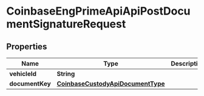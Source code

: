 
# CoinbaseEngPrimeApiApiPostDocumentSignatureRequest

## Properties
Name | Type | Description | Notes
------------ | ------------- | ------------- | -------------
**vehicleId** | **String** |  | 
**documentKey** | [**CoinbaseCustodyApiDocumentType**](CoinbaseCustodyApiDocumentType.md) |  | 



